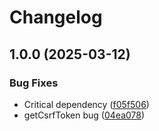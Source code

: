 # Changelog

## 1.0.0 (2025-03-12)


### Bug Fixes

* Critical dependency ([f05f506](https://github.com/sobird/mix/commit/f05f506fe787fd85b9320153838c4ae209bf0d90))
* getCsrfToken bug ([04ea078](https://github.com/sobird/mix/commit/04ea078e1f0969950270538083208bf5f90d6fd5))
